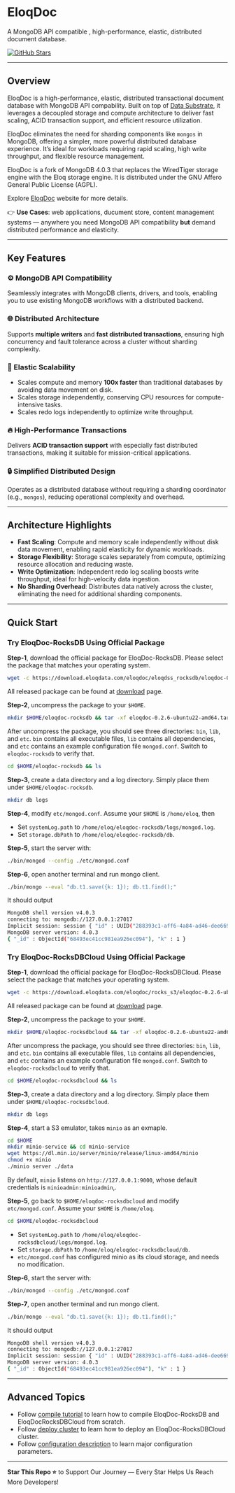 # EloqDoc

A MongoDB API compatible , high-performance, elastic, distributed document database.

[![GitHub Stars](https://img.shields.io/github/stars/eloqdata/eloqdoc?style=social)](https://github.com/eloqdata/eloqdoc/stargazers)

---

## Overview

EloqDoc is a high-performance, elastic, distributed transactional document database with MongoDB API compability. Built on top of [Data Substrate](https://www.eloqdata.com/blog/2024/08/11/data-substrate), it leverages a decoupled storage and compute architecture to deliver fast scaling, ACID transaction support, and efficient resource utilization.

EloqDoc eliminates the need for sharding components like `mongos` in MongoDB, offering a simpler, more powerful distributed database experience. It’s ideal for workloads requiring rapid scaling, high write throughput, and flexible resource management.

EloqDoc is a fork of MongoDB 4.0.3 that replaces the WiredTiger storage engine with the Eloq storage engine. It is distributed under the GNU Affero General Public License (AGPL).

Explore [EloqDoc](https://www.eloqdata.com/product/eloqdoc) website for more details.

👉 **Use Cases**: web applications, ducument store, content management systems — anywhere you need MongoDB API compatibility **but** demand distributed performance and elasticity.

---

## Key Features

### ⚙️ MongoDB API Compatibility

Seamlessly integrates with MongoDB clients, drivers, and tools, enabling you to use existing MongoDB workflows with a distributed backend.

### 🌐 Distributed Architecture

Supports **multiple writers** and **fast distributed transactions**, ensuring high concurrency and fault tolerance across a cluster without sharding complexity.

### 🔄 Elastic Scalability

- Scales compute and memory **100x faster** than traditional databases by avoiding data movement on disk.
- Scales storage independently, conserving CPU resources for compute-intensive tasks.
- Scales redo logs independently to optimize write throughput.

### 🔥 High-Performance Transactions

Delivers **ACID transaction support** with especially fast distributed transactions, making it suitable for mission-critical applications.

### 🔒 Simplified Distributed Design

Operates as a distributed database without requiring a sharding coordinator (e.g., `mongos`), reducing operational complexity and overhead.

---

## Architecture Highlights

- **Fast Scaling**: Compute and memory scale independently without disk data movement, enabling rapid elasticity for dynamic workloads.
- **Storage Flexibility**: Storage scales separately from compute, optimizing resource allocation and reducing waste.
- **Write Optimization**: Independent redo log scaling boosts write throughput, ideal for high-velocity data ingestion.
- **No Sharding Overhead**: Distributes data natively across the cluster, eliminating the need for additional sharding components.

---

## Quick Start

### Try EloqDoc-RocksDB Using Official Package

**Step-1**, download the official package for EloqDoc-RocksDB. Please select the package that matches your operating system.

```bash
wget -c https://download.eloqdata.com/eloqdoc/eloqdss_rocksdb/eloqdoc-0.2.6-ubuntu22-amd64.tar.gz
```

All released package can be found at [download](https://www.eloqdata.com/download) page.

**Step-2**, uncompress the package to your `$HOME`.

```bash
mkdir $HOME/eloqdoc-rocksdb && tar -xf eloqdoc-0.2.6-ubuntu22-amd64.tar.gz -C $HOME/eloqdoc-rocksdb
```

After uncompress the package, you should see three directories: `bin`, `lib`, and `etc`.
`bin` contains all executable files, `lib` contains all dependencies, and `etc` contains an example configuration file `mongod.conf`. Switch to `eloqdoc-rocksdb` to verify that.

```bash
cd $HOME/eloqdoc-rocksdb && ls
```

**Step-3**, create a data directory and a log directory. Simply place them under `$HOME/eloqdoc-rocksdb`.

```bash
mkdir db logs
```

**Step-4**, modify  `etc/mongod.conf`. Assume your `$HOME` is `/home/eloq`, then

* Set `systemLog.path` to `/home/eloq/eloqdoc-rocksdb/logs/mongod.log`.
* Set `storage.dbPath` to `/home/eloq/eloqdoc-rocksdb/db`.

**Step-5**, start the server with:

```bash
./bin/mongod --config ./etc/mongod.conf
```

**Step-6**, open another terminal and run mongo client.

```bash
./bin/mongo --eval "db.t1.save({k: 1}); db.t1.find();"
```

It should output

```bash
MongoDB shell version v4.0.3
connecting to: mongodb://127.0.0.1:27017
Implicit session: session { "id" : UUID("288393c1-aff6-4a84-ad46-dee6691b361d") }
MongoDB server version: 4.0.3
{ "_id" : ObjectId("68493ec41cc981ea926ec094"), "k" : 1 }
```

### Try EloqDoc-RocksDBCloud Using Official Package

**Step-1**, download the official package for EloqDoc-RocksDBCloud. Please select the package that matches your operating system.

```bash
wget -c https://download.eloqdata.com/eloqdoc/rocks_s3/eloqdoc-0.2.6-ubuntu22-amd64.tar.gz
```

All released package can be found at [download](https://www.eloqdata.com/download) page.

**Step-2**, uncompress the package to your `$HOME`.

```bash
mkdir $HOME/eloqdoc-rocksdbcloud && tar -xf eloqdoc-0.2.6-ubuntu22-amd64.tar.gz -C $HOME/eloqdoc-rocksdbcloud
```

After uncompress the package, you should see three directories: `bin`, `lib`, and `etc`.
`bin` contains all executable files, `lib` contains all dependencies, and `etc` contains an example configuration file `mongod.conf`. Switch to `eloqdoc-rocksdbcloud` to verify that.

```bash
cd $HOME/eloqdoc-rocksdbcloud && ls
```

**Step-3**, create a data directory and a log directory. Simply place them under `$HOME/eloqdoc-rocksdbcloud`.

```bash
mkdir db logs
```

**Step-4**, start a S3 emulator, takes `minio` as an exmaple.

```bash
cd $HOME
mkdir minio-service && cd minio-service
wget https://dl.min.io/server/minio/release/linux-amd64/minio
chmod +x minio
./minio server ./data
```

By default, `minio` listens on `http://127.0.0.1:9000`, whose default credentials is `minioadmin:minioadmin`,.

**Step-5**, go back to `$HOME/eloqdoc-rocksdbcloud` and modify `etc/mongod.conf`. Assume your `$HOME` is `/home/eloq`.

```bash
cd $HOME/eloqdoc-rocksdbcloud
```

* Set `systemLog.path` to `/home/eloq/eloqdoc-rocksdbcloud/logs/mongod.log`.
* Set `storage.dbPath` to `/home/eloq/eloqdoc-rocksdbcloud/db`.
* `etc/mongod.conf` has configured minio as its cloud storage, and needs no modification.

**Step-6**, start the server with:

```bash
./bin/mongod --config ./etc/mongod.conf
```

**Step-7**, open another terminal and run mongo client.

```bash
./bin/mongo --eval "db.t1.save({k: 1}); db.t1.find();"
```

It should output

```bash
MongoDB shell version v4.0.3
connecting to: mongodb://127.0.0.1:27017
Implicit session: session { "id" : UUID("288393c1-aff6-4a84-ad46-dee6691b361d") }
MongoDB server version: 4.0.3
{ "_id" : ObjectId("68493ec41cc981ea926ec094"), "k" : 1 }
```

---

## Advanced Topics

* Follow [compile tutorial](docs/how-to-compile.md) to learn how to compile EloqDoc-RocksDB and EloqDocRocksDBCloud from scratch.
* Follow [deploy cluster](docs/how-to-deploy-cluster.md) to learn how to deploy an EloqDoc-RocksDBCloud cluster.
* Follow [configuration description](docs/configuration-description.md) to learn major configuration parameters.

---

**Star This Repo ⭐** to Support Our Journey — Every Star Helps Us Reach More Developers!
